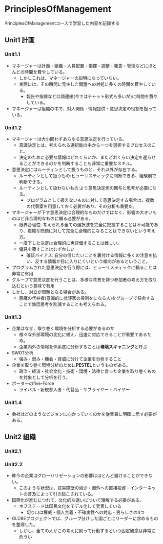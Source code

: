 # PrinciplesOfManagement

PrinciplesOfManagementコースで学習した内容を記録する

## Unit1 計画

### Unit1.1

- マネージャーは計画・組織・人員配置・指揮・調整・報告・管理などにほとんどの時間を費やしている。
  - しかしこれは、マネージャーの説明になっていない。
  - 実際には、その瞬間に発生した問題への対処に多くの時間を費やしている。
    - 報告や指揮など口頭連絡(今ではチャット形式も多いが)に時間を費やしている。
- マネージャーは組織の中で、対人関係・情報提供・意思決定の役割を担っている。

### Unit1.2

- マネージャーは大小問わずあらゆる意思決定を行っている。
  - 意識決定とは、考えられる選択肢の中から一つを選択するプロセスのこと。
  - 決定のために必要な情報はどれくらいか、またどれくらい決定を遅らせることができるのかを判断することも非常に重要なスキル。
- 意思決定にはルーティンとして扱うものと、それ以外が存在する。
  - ルーティンとして扱うもの:ヒューリスティックに判断できる、経験則で判断できる。
  - ルーティンとして扱わないもの:より意思決定側の関与と思考が必要になる。
    - プログラムとして扱えないものに対して意思決定する場合は、複数の代替案を用意しておく必要があり、その分析も重要だ。
- マネージャーが下す意思決定は合理的なものだけではなく、影響の大きいものほど非合理的なものに頼る必要がある。
  - 限界合理性: 考えられる全ての選択肢を完全に把握することは不可能であり、複雑な問題に対して完全に合理的になることはできないという考え方。
  - 一度下した決定は合理的に再評価することは難しい。
  - 偏見を覆すことはむずかしい
    - 確証バイアス: 自分の信じたいことを裏付ける情報に多くの注意を払い、反する情報が目に入りにくいという傾向があるということ。
- プログラムされた意思決定を行う際には、ヒューリスティックに頼ることは非常に有用
- グループで意思決定を行うことは、多様な背景を持つ参加者の考え方を取り込むという意味で有用
- しかし、対立が問題となる場合がある。
  - 悪魔の代弁者(意識的に批評家の役割をになる人)をグループで任命することで集団思考を削減することも考えられる。

### Unit1.3

- 企業はなぜ、取り巻く環境を分析する必要があるのか
  - 様々な外部環境の変化に備え、迅速に対応できることが重要であるため。
  - 企業内外の情報を体系底に分析することは**環境スキャニング**と呼ぶ
- SWOT分析
  - 強み・弱み・機会・脅威に分けて企業を分析すること
- 企業を取り巻く環境分析のために**PESTEL**というものがある。
  - 政治・経済・社会文化・技術・環境・法律と言った企業を取り巻くものを対象として分析を行う。
- ポーターのfive-Force
  - ライバル・新規参入者・代替品・サブライヤー・バイヤー

### Unit1.4

- 会社はどのようなビジョンに向かっていくのかを従業員に明確に示す必要がある。

## Unit2 組織

### Unit2.1

### Unit2.2

- 昨今の企業はグローバリゼーションの影響はほとんど避けることができない。
  - このような状況は、貿易障壁の減少・海外への直接投資・インターネットの普及によって引き起こされている。
- 国際化が進むにつれて、文化的な違いについて理解する必要がある。
  - ホフステードは国民文化をモデル化して発表している
    - 切り口は権威・個人主義・不確実性への対応・男らしさの4つ
- GLOBEプロジェクトでは、グループ分けした国ごとにリーダーに求めるものを整理した。
  - しかし、全ての人がこの考えに則って行動するという固定観念は非常に危うい
